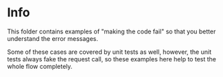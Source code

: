 # Info

This folder contains examples of "making the code fail" so that you better understand the error messages.

Some of these cases are covered by unit tests as well, however, the unit tests always fake the request call, so these examples here help to test the whole flow completely.